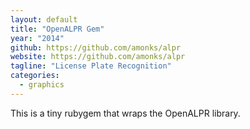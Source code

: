 ```yaml
---
layout: default
title: "OpenALPR Gem"
year: "2014"
github: https://github.com/amonks/alpr
website: https://github.com/amonks/alpr
tagline: "License Plate Recognition"
categories:
  - graphics
---
```

This is a tiny rubygem that wraps the OpenALPR library.
